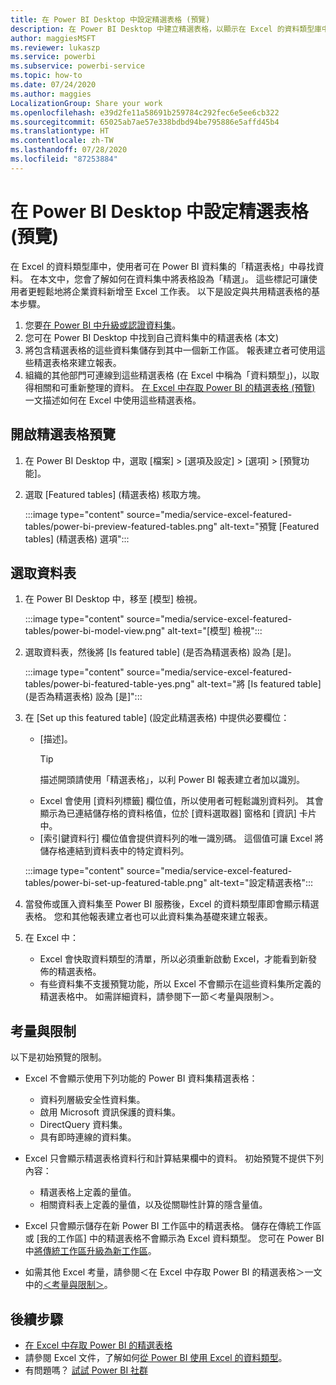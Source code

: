 ```yaml
---
title: 在 Power BI Desktop 中設定精選表格 (預覽)
description: 在 Power BI Desktop 中建立精選表格，以顯示在 Excel 的資料類型庫中。
author: maggiesMSFT
ms.reviewer: lukaszp
ms.service: powerbi
ms.subservice: powerbi-service
ms.topic: how-to
ms.date: 07/24/2020
ms.author: maggies
LocalizationGroup: Share your work
ms.openlocfilehash: e39d2fe11a58691b259784c292fec6e5ee6cb322
ms.sourcegitcommit: 65025ab7ae57e338bdbd94be795886e5affd45b4
ms.translationtype: HT
ms.contentlocale: zh-TW
ms.lasthandoff: 07/28/2020
ms.locfileid: "87253884"
---
```

# <a name="set-featured-tables-in-power-bi-desktop-preview"></a>在 Power BI Desktop 中設定精選表格 (預覽)

在 Excel 的資料類型庫中，使用者可在 Power BI 資料集的「精選表格」中尋找資料。 在本文中，您會了解如何在資料集中將表格設為「精選」。 這些標記可讓使用者更輕鬆地將企業資料新增至 Excel 工作表。 以下是設定與共用精選表格的基本步驟。

1. 您要[在 Power BI 中升級或認證資料集](../connect-data/service-datasets-promote.md)。 
1. 您可在 Power BI Desktop 中找到自己資料集中的精選表格 (本文)
1. 將包含精選表格的這些資料集儲存到其中一個新工作區。 報表建立者可使用這些精選表格來建立報表。 
1. 組織的其他部門可連線到這些精選表格 (在 Excel 中稱為「資料類型」)，以取得相關和可重新整理的資料。 [在 Excel 中存取 Power BI 的精選表格 (預覽)](service-excel-featured-tables.md) 一文描述如何在 Excel 中使用這些精選表格。

## <a name="turn-on-the-featured-table-preview"></a>開啟精選表格預覽

1. 在 Power BI Desktop 中，選取 [檔案] > [選項及設定] > [選項] > [預覽功能]。
2. 選取 [Featured tables] \(精選表格\) 核取方塊。

    :::image type="content" source="media/service-excel-featured-tables/power-bi-preview-featured-tables.png" alt-text="預覽 [Featured tables] \(精選表格\) 選項":::

## <a name="select-a-table"></a>選取資料表

1. 在 Power BI Desktop 中，移至 [模型] 檢視。

    :::image type="content" source="media/service-excel-featured-tables/power-bi-model-view.png" alt-text="[模型] 檢視":::
 
2. 選取資料表，然後將 [Is featured table] \(是否為精選表格\) 設為 [是]。

    :::image type="content" source="media/service-excel-featured-tables/power-bi-featured-table-yes.png" alt-text="將 [Is featured table] \(是否為精選表格\) 設為 [是]":::

4. 在 [Set up this featured table] \(設定此精選表格\) 中提供必要欄位：

    - [描述]。 
        > [!TIP]
        > 描述開頭請使用「精選表格」，以利 Power BI 報表建立者加以識別。
    - Excel 會使用 [資料列標籤] 欄位值，所以使用者可輕鬆識別資料列。 其會顯示為已連結儲存格的資料格值，位於 [資料選取器] 窗格和 [資訊] 卡片中。 
    - [索引鍵資料行] 欄位值會提供資料列的唯一識別碼。 這個值可讓 Excel 將儲存格連結到資料表中的特定資料列。

    :::image type="content" source="media/service-excel-featured-tables/power-bi-set-up-featured-table.png" alt-text="設定精選表格":::

1. 當發佈或匯入資料集至 Power BI 服務後，Excel 的資料類型庫即會顯示精選表格。 您和其他報表建立者也可以此資料集為基礎來建立報表。

1. 在 Excel 中： 
    - Excel 會快取資料類型的清單，所以必須重新啟動 Excel，才能看到新發佈的精選表格。
    - 有些資料集不支援預覽功能，所以 Excel 不會顯示在這些資料集所定義的精選表格中。 如需詳細資料，請參閱下一節＜考量與限制＞。

## <a name="considerations-and-limitations"></a>考量與限制

以下是初始預覽的限制。

- Excel 不會顯示使用下列功能的 Power BI 資料集精選表格： 

    - 資料列層級安全性資料集。
    - 啟用 Microsoft 資訊保護的資料集。
    - DirectQuery 資料集。
    - 具有即時連線的資料集。

- Excel 只會顯示精選表格資料行和計算結果欄中的資料。 初始預覽不提供下列內容：

    - 精選表格上定義的量值。
    - 相關資料表上定義的量值，以及從關聯性計算的隱含量值。

- Excel 只會顯示儲存在新 Power BI 工作區中的精選表格。 儲存在傳統工作區或 [我的工作區] 中的精選表格不會顯示為 Excel 資料類型。 您可在 Power BI 中[將傳統工作區升級為新工作區](service-upgrade-workspaces.md)。
- 如需其他 Excel 考量，請參閱＜在 Excel 中存取 Power BI 的精選表格＞一文中的[＜考量與限制＞](service-excel-featured-tables.md#considerations-and-limitations)。

## <a name="next-steps"></a>後續步驟

- [在 Excel 中存取 Power BI 的精選表格](service-excel-featured-tables.md)
- 請參閱 Excel 文件，了解如何[從 Power BI 使用 Excel 的資料類型](https://support.office.com/article/use-excel-data-types-from-power-bi-preview-cd8938ce-f963-444d-b82a-7140848241e9)。
- 有問題嗎？ [試試 Power BI 社群](https://community.powerbi.com/)

